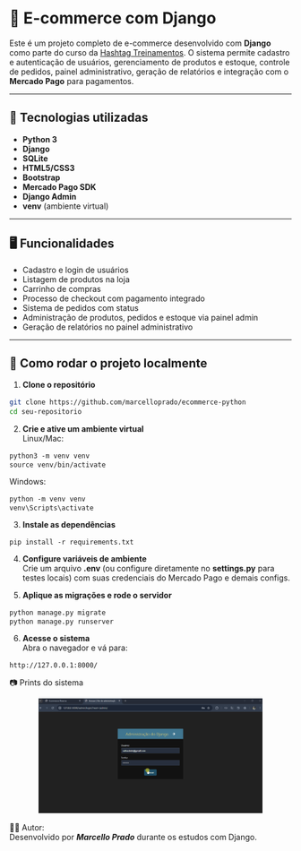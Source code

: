 # 🛒 E-commerce com Django

Este é um projeto completo de e-commerce desenvolvido com **Django** como parte do curso da [Hashtag Treinamentos](https://www.hashtagtreinamentos.com/). O sistema permite cadastro e autenticação de usuários, gerenciamento de produtos e estoque, controle de pedidos, painel administrativo, geração de relatórios e integração com o **Mercado Pago** para pagamentos.

---

## 🔧 Tecnologias utilizadas

- **Python 3**
- **Django**
- **SQLite**
- **HTML5/CSS3**
- **Bootstrap**
- **Mercado Pago SDK**
- **Django Admin**
- **venv** (ambiente virtual)

---

## 🖥️ Funcionalidades

- Cadastro e login de usuários
- Listagem de produtos na loja
- Carrinho de compras
- Processo de checkout com pagamento integrado
- Sistema de pedidos com status
- Administração de produtos, pedidos e estoque via painel admin
- Geração de relatórios no painel administrativo

---

## 🚀 Como rodar o projeto localmente

1. **Clone o repositório**

```bash
git clone https://github.com/marcelloprado/ecommerce-python
cd seu-repositorio
```

2. **Crie e ative um ambiente virtual**<br>
Linux/Mac:
```
python3 -m venv venv
source venv/bin/activate
```
Windows:
```
python -m venv venv
venv\Scripts\activate
```

3. **Instale as dependências**
```
pip install -r requirements.txt
```

4. **Configure variáveis de ambiente** <br>
Crie um arquivo **.env** (ou configure diretamente no **settings.py** para testes locais) com suas credenciais do Mercado Pago e demais configs.

5. **Aplique as migrações e rode o servidor**
```
python manage.py migrate
python manage.py runserver

```
6. **Acesse o sistema**<br>
Abra o navegador e vá para:
```
http://127.0.0.1:8000/
```
📷 Prints do sistema
<p align="center">
  <img src="media/adminDjango.gif" alt="Painel admin do e-commerce" width="400">
</p>

👨‍💻 Autor: <br>
Desenvolvido por ***Marcello Prado*** durante os estudos com Django.
          
           
          
